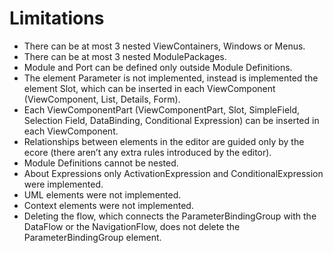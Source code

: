 Limitations
=========

- There can be at most 3 nested ViewContainers, Windows or Menus.
- There can be at most 3 nested ModulePackages.
- Module and Port can be defined only outside Module Definitions.
- The element Parameter is not implemented, instead is implemented the element Slot, which can be inserted in each ViewComponent (ViewComponent, List, Details, Form).
- Each ViewComponentPart (ViewComponentPart, Slot, SimpleField, Selection Field, DataBinding, Conditional Expression) can be inserted in each ViewComponent.
- Relationships between elements in the editor are guided only by the ecore (there
aren’t any extra rules introduced by the editor).
- Module Definitions cannot be nested.
- About Expressions only ActivationExpression and ConditionalExpression were implemented.
- UML elements were not implemented.
- Context elements were not implemented.
- Deleting the flow, which connects the ParameterBindingGroup with the DataFlow or the NavigationFlow, does not delete the ParameterBindingGroup element.
